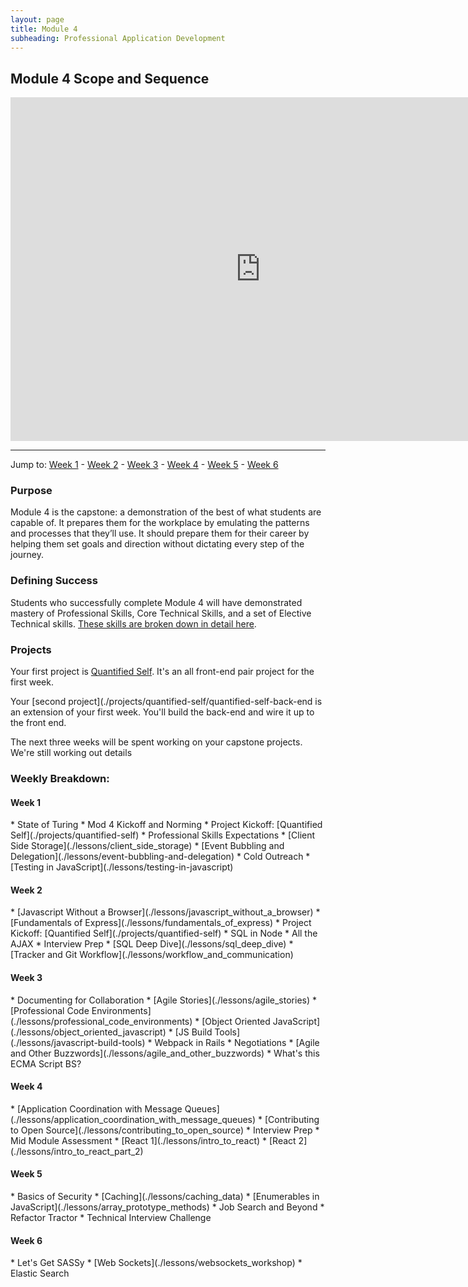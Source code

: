```yaml
---
layout: page
title: Module 4
subheading: Professional Application Development
---
```


Module 4 Scope and Sequence
--------------

<iframe src="https://calendar.google.com/calendar/embed?showTz=0&amp;mode=WEEK&amp;height=600&amp;wkst=1&amp;bgcolor=%23778899&amp;src=casimircreative.com_r9jfiq9f37h6rdt2s8ssofss4k%40group.calendar.google.com&amp;color=%23182C57&amp;ctz=America%2FDenver" style="border-width:0" width="800" height="550" frameborder="0" scrolling="no"></iframe>

***

Jump to: [Week 1](#week_1) - [Week 2](#week_2) - [Week 3](#week_3) - [Week 4](#week_4) - [Week 5](#week_5) - [Week 6](#week_6)

### Purpose

Module 4 is the capstone: a demonstration of the best of what students are capable of. It prepares them for the workplace by emulating the patterns and processes that they’ll use. It should prepare them for their career by helping them set goals and direction without dictating every step of the journey.

### Defining Success

Students who successfully complete Module 4 will have demonstrated mastery of Professional Skills, Core Technical Skills, and a set of Elective Technical skills. [These skills are broken down in detail here](success).

### Projects

Your first project is [Quantified Self](./projects/quantified-self/quantified-self). It's an all front-end pair project for the first week.

Your [second project](./projects/quantified-self/quantified-self-back-end is an extension of your first week. You'll build the back-end and wire it up to the front end.

The next three weeks will be spent working on your capstone projects. We're still working out details 

### Weekly Breakdown:

<h4 id="week_1">Week 1</h4>
*   State of Turing
*   Mod 4 Kickoff and Norming
*   Project Kickoff: [Quantified Self](./projects/quantified-self)
*   Professional Skills Expectations
*   [Client Side Storage](./lessons/client_side_storage)
*   [Event Bubbling and Delegation](./lessons/event-bubbling-and-delegation)
*   Cold Outreach
*   [Testing in JavaScript](./lessons/testing-in-javascript)

<h4 id="week_2">Week 2</h4>
*   [Javascript Without a Browser](./lessons/javascript_without_a_browser)
*   [Fundamentals of Express](./lessons/fundamentals_of_express)
*   Project Kickoff: [Quantified Self](./projects/quantified-self)
*   SQL in Node
*   All the AJAX
*   Interview Prep
*   [SQL Deep Dive](./lessons/sql_deep_dive)
*   [Tracker and Git Workflow](./lessons/workflow_and_communication)

<h4 id="week_3">Week 3</h4>
*   Documenting for Collaboration
*   [Agile Stories](./lessons/agile_stories)
*   [Professional Code Environments](./lessons/professional_code_environments)
*   [Object Oriented JavaScript](./lessons/object_oriented_javascript)
*   [JS Build Tools](./lessons/javascript-build-tools)
*   Webpack in Rails
*   Negotiations
*   [Agile and Other Buzzwords](./lessons/agile_and_other_buzzwords)
*   What's this ECMA Script BS?

<h4 id="week_4">Week 4</h4>
*   [Application Coordination with Message Queues](./lessons/application_coordination_with_message_queues)
*   [Contributing to Open Source](./lessons/contributing_to_open_source)
*   Interview Prep
*   Mid Module Assessment
*   [React 1](./lessons/intro_to_react)
*   [React 2](./lessons/intro_to_react_part_2)

<h4 id="week_5">Week 5</h4>
*   Basics of Security
*   [Caching](./lessons/caching_data)
*   [Enumerables in JavaScript](./lessons/array_prototype_methods)
*   Job Search and Beyond
*   Refactor Tractor
*   Technical Interview Challenge

<h4 id="week_6">Week 6</h4>
*   Let's Get SASSy
*   [Web Sockets](./lessons/websockets_workshop)
*   Elastic Search  
